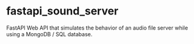 # fastapi_sound_server
FastAPI Web API that simulates the behavior of an audio file server
while using a MongoDB / SQL database.
